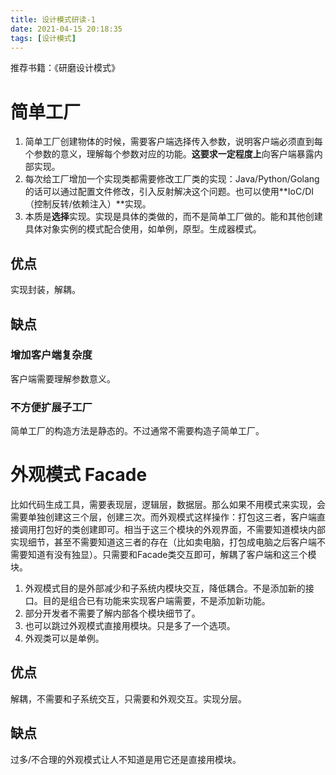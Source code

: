 ```yaml
---
title: 设计模式研读-1
date: 2021-04-15 20:18:35
tags: [设计模式]
---
```


推荐书籍：《研磨设计模式》

# 简单工厂
1. 简单工厂创建物体的时候，需要客户端选择传入参数，说明客户端必须直到每个参数的意义，理解每个参数对应的功能。**这要求一定程度上**向客户端暴露内部实现。
2. 每次给工厂增加一个实现类都需要修改工厂类的实现：Java/Python/Golang 的话可以通过配置文件修改，引入反射解决这个问题。也可以使用**IoC/DI（控制反转/依赖注入）**实现。
3. 本质是**选择**实现。实现是具体的类做的，而不是简单工厂做的。能和其他创建具体对象实例的模式配合使用，如单例，原型。生成器模式。

## 优点

实现封装，解耦。

## 缺点

### 增加客户端复杂度

客户端需要理解参数意义。

### 不方便扩展子工厂

简单工厂的构造方法是静态的。不过通常不需要构造子简单工厂。

# 外观模式 Facade

比如代码生成工具，需要表现层，逻辑层，数据层。那么如果不用模式来实现，会需要单独创建这三个层，创建三次。而外观模式这样操作：打包这三者，客户端直接调用打包好的类创建即可。相当于这三个模块的外观界面，不需要知道模块内部实现细节，甚至不需要知道这三者的存在（比如卖电脑，打包成电脑之后客户端不需要知道有没有独显）。只需要和Facade类交互即可，解耦了客户端和这三个模块。

1. 外观模式目的是外部减少和子系统内模块交互，降低耦合。不是添加新的接口。目的是组合已有功能来实现客户端需要，不是添加新功能。
2. 部分开发者不需要了解内部各个模块细节了。
3. 也可以跳过外观模式直接用模块。只是多了一个选项。
4. 外观类可以是单例。

## 优点

解耦，不需要和子系统交互，只需要和外观交互。实现分层。

## 缺点

过多/不合理的外观模式让人不知道是用它还是直接用模块。
